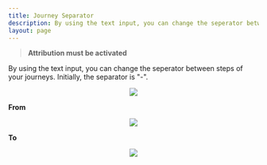 ```yaml
---
title: Journey Separator
description: By using the text input, you can change the seperator between steps of your journeys.
layout: page
---
```


> **Attribution must be activated**

By using the text input, you can change the seperator between steps of your journeys. Initially, the separator is "-".

<center> <img src="{{site.url}}/{{site.baseurl}}/core_app/old/journey/web_application/menu/settings/images/journey_separator.png"/></center>


**From**

<center> <img src="{{site.url}}/{{site.baseurl}}/core_app/old/journey/web_application/menu/settings/images/journey_separator_from.png"/></center>

**To**

<center> <img src="{{site.url}}/{{site.baseurl}}/core_app/old/journey/web_application/menu/settings/images/journey_separator_to.png"/></center>
